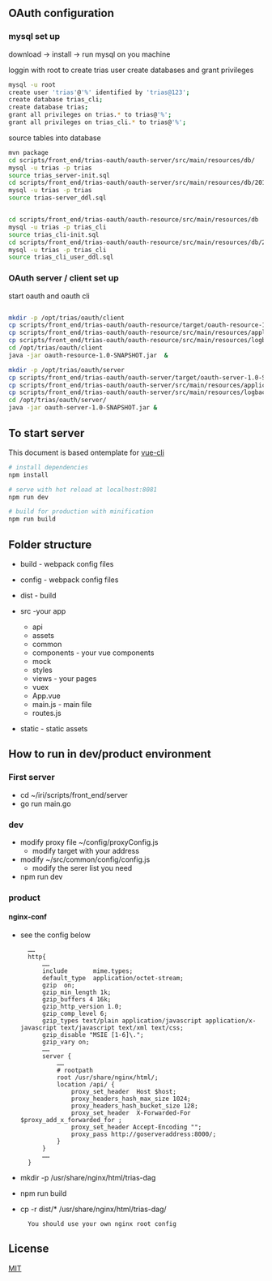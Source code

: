 ## OAuth configuration

### mysql set up

download -> install -> run mysql on you machine

loggin with root to create trias user create databases and grant privileges
```bash  
mysql -u root
create user 'trias'@'%' identified by 'trias@123';
create database trias_cli;
create database trias;
grant all privileges on trias.* to trias@'%';
grant all privileges on trias_cli.* to trias@'%';
```

source tables into database
```bash
mvn package
cd scripts/front_end/trias-oauth/oauth-server/src/main/resources/db/
mysql -u trias -p trias
source trias_server-init.sql
cd scripts/front_end/trias-oauth/oauth-server/src/main/resources/db/2019-05-28/
mysql -u trias -p trias
source trias-server_ddl.sql


cd scripts/front_end/trias-oauth/oauth-resource/src/main/resources/db 
mysql -u trias -p trias_cli
source trias_cli-init.sql 
cd scripts/front_end/trias-oauth/oauth-resource/src/main/resources/db/2019-05-23/
mysql -u trias -p trias_cli
source trias_cli_user_ddl.sql

```

### OAuth server / client set up

start oauth and oauth cli
```bash

mkdir -p /opt/trias/oauth/client
cp scripts/front_end/trias-oauth/oauth-resource/target/oauth-resource-1.0-SNAPSHOT.jar /opt/trias/oauth/client/
cp scripts/front_end/trias-oauth/oauth-resource/src/main/resources/application.yml   /opt/trias/oauth/client/
cp scripts/front_end/trias-oauth/oauth-resource/src/main/resources/logback-spring.xml  /opt/trias/oauth/client/
cd /opt/trias/oauth/client
java -jar oauth-resource-1.0-SNAPSHOT.jar  &

mkdir -p /opt/trias/oauth/server
cp scripts/front_end/trias-oauth/oauth-server/target/oauth-server-1.0-SNAPSHOT.jar /opt/trias/oauth/server/
cp scripts/front_end/trias-oauth/oauth-server/src/main/resources/application.yml  /opt/trias/oauth/server/
cp scripts/front_end/trias-oauth/oauth-server/src/main/resources/logback-spring.xml  /opt/trias/oauth/server/
cd /opt/trias/oauth/server/
java -jar oauth-server-1.0-SNAPSHOT.jar &
```

## To start server

This document is based ontemplate for [vue-cli](https://github.com/vuejs/vue-cli)

``` bash
# install dependencies
npm install

# serve with hot reload at localhost:8081
npm run dev

# build for production with minification
npm run build

```

## Folder structure
* build - webpack config files

* config - webpack config files

* dist - build

* src -your app  
  * api
  * assets
  * common
  * components - your vue components
  * mock
  * styles
  * views - your pages
  * vuex
  * App.vue
  * main.js - main file
  * routes.js

* static - static assets

## How to run in dev/product environment
### First server
- cd ~/iri/scripts/front_end/server
- go run main.go
### dev
- modify proxy file ~/config/proxyConfig.js
    - modify target with your address
- modify ~/src/common/config/config.js
    - modify the serer list you need
- npm run dev

### product
#### nginx-conf
- see the config below
 
        ……
        http{
            ……
            include       mime.types;
            default_type  application/octet-stream;
            gzip  on;
            gzip_min_length 1k;
            gzip_buffers 4 16k;
            gzip_http_version 1.0;
            gzip_comp_level 6;
            gzip_types text/plain application/javascript application/x-javascript text/javascript text/xml text/css;
            gzip_disable "MSIE [1-6]\.";
            gzip_vary on;
            ……
            server {
                ……
                # rootpath
                root /usr/share/nginx/html/;
                location /api/ {
                    proxy_set_header  Host $host;
                    proxy_headers_hash_max_size 1024;
                    proxy_headers_hash_bucket_size 128;
                    proxy_set_header  X-Forwarded-For $proxy_add_x_forwarded_for ;
                    proxy_set_header Accept-Encoding "";
                    proxy_pass http://goserveraddress:8000/;
                }
            }
            ……
        }
- mkdir -p /usr/share/nginx/html/trias-dag
- npm run build
- cp -r dist/* /usr/share/nginx/html/trias-dag/
        
        You should use your own nginx root config
## License
[MIT](http://opensource.org/licenses/MIT)


